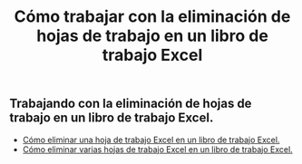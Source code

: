 ﻿---
title: Cómo trabajar con la eliminación de hojas de trabajo en un libro de trabajo Excel
second_title: Aspose.Cells Cloud Documen
linktitle: Borrar
type: docs
url: /es/worksheets/delete/
keywords: How to work with deleting worksheet on an Excel workbook
description: Aspose.Cells Cloud REST API admite la eliminación de hojas de cálculo en un libro Excel. El SDK admite varios lenguajes de desarrollo, como Android, C#, Go, Java, NodeJS, Perl, PHP, Python, Ruby y Swift.
weight: 20
kwords: Excel, Office Nube, REST API, Hoja de cálculo, PDF, CSV, Json, Markdown, Cómo trabajar con la eliminación de hojas de cálculo en un libro de trabajo Excel
---
## Trabajando con la eliminación de hojas de trabajo en un libro de trabajo Excel.

- [Cómo eliminar una hoja de trabajo Excel en un libro de trabajo Excel.](/cells/es/worksheets/delete-worksheet/) 
- [Cómo eliminar varias hojas de trabajo Excel en un libro de trabajo Excel.](/cells/es/worksheets/delete-multiple/) 


